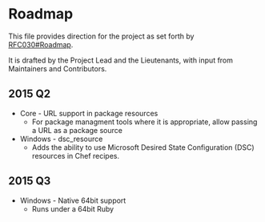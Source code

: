 # Roadmap

This file provides direction for the project as set forth by [RFC030#Roadmap](https://github.com/chef/chef-rfc/blob/master/rfc030-maintenance-policy.md#roadmap). 

It is drafted by the Project Lead and the Lieutenants, with input from Maintainers and Contributors.

## 2015 Q2
* Core - URL support in package resources
  - For package managment tools where it is appropriate, allow passing a URL as a package source  
* Windows - dsc_resource
  - Adds the ability to use Microsoft Desired State Configuration (DSC) resources in Chef recipes.

## 2015 Q3
* Windows - Native 64bit support
  - Runs under a 64bit Ruby
 
